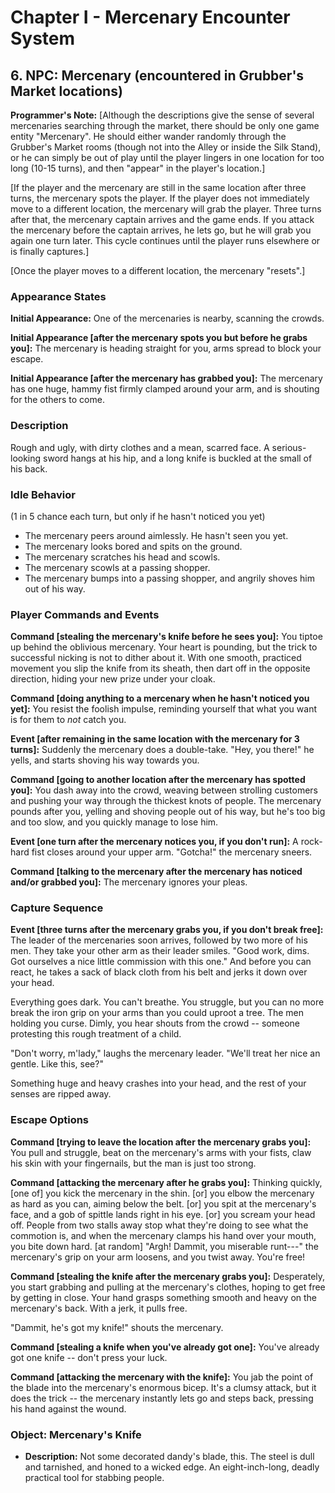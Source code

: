 # Chapter I - Mercenary Encounter System

## 6. NPC: Mercenary (encountered in Grubber's Market locations)

**Programmer's Note:** 
[Although the descriptions give the sense of several mercenaries searching through the market, there should be only one game entity "Mercenary". He should either wander randomly through the Grubber's Market rooms (though not into the Alley or inside the Silk Stand), or he can simply be out of play until the player lingers in one location for too long (10-15 turns), and then "appear" in the player's location.]

[If the player and the mercenary are still in the same location after three turns, the mercenary spots the player. If the player does not immediately move to a different location, the mercenary will grab the player. Three turns after that, the mercenary captain arrives and the game ends. If you attack the mercenary before the captain arrives, he lets go, but he will grab you again one turn later. This cycle continues until the player runs elsewhere or is finally captures.]

[Once the player moves to a different location, the mercenary "resets".]

### Appearance States

**Initial Appearance:** 
One of the mercenaries is nearby, scanning the crowds.

**Initial Appearance [after the mercenary spots you but before he grabs you]:** 
The mercenary is heading straight for you, arms spread to block your escape.

**Initial Appearance [after the mercenary has grabbed you]:** 
The mercenary has one huge, hammy fist firmly clamped around your arm, and is shouting for the others to come.

### Description
Rough and ugly, with dirty clothes and a mean, scarred face. A serious-looking sword hangs at his hip, and a long knife is buckled at the small of his back.

### Idle Behavior
(1 in 5 chance each turn, but only if he hasn't noticed you yet)
- The mercenary peers around aimlessly. He hasn't seen you yet.
- The mercenary looks bored and spits on the ground.
- The mercenary scratches his head and scowls.
- The mercenary scowls at a passing shopper.
- The mercenary bumps into a passing shopper, and angrily shoves him out of his way.

### Player Commands and Events

**Command [stealing the mercenary's knife before he sees you]:** 
You tiptoe up behind the oblivious mercenary. Your heart is pounding, but the trick to successful nicking is not to dither about it. With one smooth, practiced movement you slip the knife from its sheath, then dart off in the opposite direction, hiding your new prize under your cloak.

**Command [doing anything to a mercenary when he hasn't noticed you yet]:** 
You resist the foolish impulse, reminding yourself that what you want is for them to *not* catch you.

**Event [after remaining in the same location with the mercenary for 3 turns]:** 
Suddenly the mercenary does a double-take. "Hey, you there!" he yells, and starts shoving his way towards you.

**Command [going to another location after the mercenary has spotted you]:** 
You dash away into the crowd, weaving between strolling customers and pushing your way through the thickest knots of people. The mercenary pounds after you, yelling and shoving people out of his way, but he's too big and too slow, and you quickly manage to lose him.

**Event [one turn after the mercenary notices you, if you don't run]:** 
A rock-hard fist closes around your upper arm. "Gotcha!" the mercenary sneers.

**Command [talking to the mercenary after the mercenary has noticed and/or grabbed you]:** 
The mercenary ignores your pleas.

### Capture Sequence

**Event [three turns after the mercenary grabs you, if you don't break free]:** 
The leader of the mercenaries soon arrives, followed by two more of his men. They take your other arm as their leader smiles. "Good work, dims. Got ourselves a nice little commission with this one." And before you can react, he takes a sack of black cloth from his belt and jerks it down over your head.

Everything goes dark. You can't breathe. You struggle, but you can no more break the iron grip on your arms than you could uproot a tree. The men holding you curse. Dimly, you hear shouts from the crowd -- someone protesting this rough treatment of a child.

"Don't worry, m'lady," laughs the mercenary leader. "We'll treat her nice an gentle. Like this, see?"

Something huge and heavy crashes into your head, and the rest of your senses are ripped away.

### Escape Options

**Command [trying to leave the location after the mercenary grabs you]:** 
You pull and struggle, beat on the mercenary's arms with your fists, claw his skin with your fingernails, but the man is just too strong.

**Command [attacking the mercenary after he grabs you]:** 
Thinking quickly, [one of] you kick the mercenary in the shin. [or] you elbow the mercenary as hard as you can, aiming below the belt. [or] you spit at the mercenary's face, and a gob of spittle lands right in his eye. [or] you scream your head off. People from two stalls away stop what they're doing to see what the commotion is, and when the mercenary clamps his hand over your mouth, you bite down hard. [at random] "Argh! Dammit, you miserable runt---" the mercenary's grip on your arm loosens, and you twist away. You're free!

**Command [stealing the knife after the mercenary grabs you]:** 
Desperately, you start grabbing and pulling at the mercenary's clothes, hoping to get free by getting in close. Your hand grasps something smooth and heavy on the mercenary's back. With a jerk, it pulls free.

"Dammit, he's got my knife!" shouts the mercenary.

**Command [stealing a knife when you've already got one]:** 
You've already got one knife -- don't press your luck.

**Command [attacking the mercenary with the knife]:** 
You jab the point of the blade into the mercenary's enormous bicep. It's a clumsy attack, but it does the trick -- the mercenary instantly lets go and steps back, pressing his hand against the wound.

### Object: Mercenary's Knife
- **Description:** Not some decorated dandy's blade, this. The steel is dull and tarnished, and honed to a wicked edge. An eight-inch-long, deadly practical tool for stabbing people.
